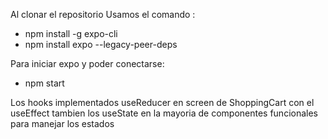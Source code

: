 Al clonar el repositorio 
Usamos el comando :

- npm install -g expo-cli 
- npm install expo --legacy-peer-deps
  
Para iniciar expo  y poder conectarse:

- npm start

Los hooks implementados useReducer en screen de ShoppingCart con el useEffect tambien los useState en la mayoria de componentes funcionales para manejar los estados 